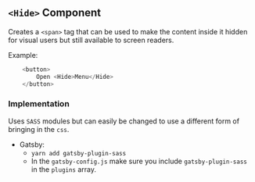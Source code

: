 
## `<Hide>` Component

Creates a `<span>` tag that can be used to make the content inside it hidden for visual users but still available to screen readers.

Example:

```js
	<button>
		Open <Hide>Menu</Hide>
	</button>
```

### Implementation
Uses `SASS` modules but can easily be changed to use a different form of bringing in the `css`.

- Gatsby:
	- `yarn add gatsby-plugin-sass`
	- In the `gatsby-config.js` make sure you include `gatsby-plugin-sass` in the `plugins` array.